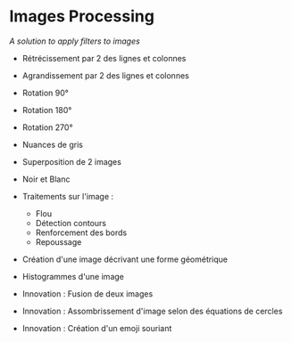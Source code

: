 # Images Processing

*A solution to apply filters to images*

- Rétrécissement par 2 des lignes et colonnes

- Agrandissement par 2 des lignes et colonnes

- Rotation 90°

- Rotation 180°

- Rotation 270°

- Nuances de gris

- Superposition de 2 images

- Noir et Blanc

- Traitements sur l'image :
  - Flou
  - Détection contours
  - Renforcement des bords
  - Repoussage

- Création d'une image décrivant une forme géométrique

- Histogrammes d'une image

- Innovation : Fusion de deux images

- Innovation : Assombrissement d'image selon des équations de cercles

- Innovation : Création d'un emoji souriant
